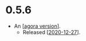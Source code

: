 # 0.5.6

- An [[agora version]].
  - Released [[2020-12-27]].


[//begin]: # "Autogenerated link references for markdown compatibility"
[agora version]: agora-version "Agora Version"
[2020-12-27]: journal/2020-12-27 "2020-12-27"
[//end]: # "Autogenerated link references"